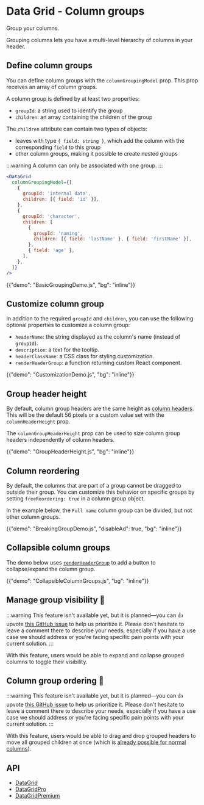# Data Grid - Column groups

<p class="description">Group your columns.</p>

Grouping columns lets you have a multi-level hierarchy of columns in your header.

## Define column groups

You can define column groups with the `columnGroupingModel` prop.
This prop receives an array of column groups.

A column group is defined by at least two properties:

- `groupId`: a string used to identify the group
- `children`: an array containing the children of the group

The `children` attribute can contain two types of objects:

- leaves with type `{ field: string }`, which add the column with the corresponding `field` to this group
- other column groups, making it possible to create nested groups

:::warning
A column can only be associated with one group.
:::

```jsx
<DataGrid
  columnGroupingModel={[
    {
      groupId: 'internal data',
      children: [{ field: 'id' }],
    },
    {
      groupId: 'character',
      children: [
        {
          groupId: 'naming',
          children: [{ field: 'lastName' }, { field: 'firstName' }],
        },
        { field: 'age' },
      ],
    },
  ]}
/>
```

{{"demo": "BasicGroupingDemo.js", "bg": "inline"}}

## Customize column group

In addition to the required `groupId` and `children`, you can use the following optional properties to customize a column group:

- `headerName`: the string displayed as the column's name (instead of `groupId`).
- `description`: a text for the tooltip.
- `headerClassName`: a CSS class for styling customization.
- `renderHeaderGroup`: a function returning custom React component.

{{"demo": "CustomizationDemo.js", "bg": "inline"}}

## Group header height

By default, column group headers are the same height as [column headers](/x/react-data-grid/column-header/#header-height). This will be the default 56 pixels or a custom value set with the `columnHeaderHeight` prop.

The `columnGroupHeaderHeight` prop can be used to size column group headers independently of column headers.

{{"demo": "GroupHeaderHeight.js", "bg": "inline"}}

## Column reordering [<span class="plan-pro"></span>](/x/introduction/licensing/#pro-plan 'Pro plan')

By default, the columns that are part of a group cannot be dragged to outside their group.
You can customize this behavior on specific groups by setting `freeReordering: true` in a column group object.

In the example below, the `Full name` column group can be divided, but not other column groups.

{{"demo": "BreakingGroupDemo.js", "disableAd": true, "bg": "inline"}}

## Collapsible column groups

The demo below uses [`renderHeaderGroup`](/x/react-data-grid/column-groups/#customize-column-group) to add a button to collapse/expand the column group.

{{"demo": "CollapsibleColumnGroups.js", "bg": "inline"}}

## Manage group visibility 🚧

:::warning
This feature isn't available yet, but it is planned—you can 👍 upvote [this GitHub issue](https://github.com/mui/mui-x/issues/6651) to help us prioritize it.
Please don't hesitate to leave a comment there to describe your needs, especially if you have a use case we should address or you're facing specific pain points with your current solution.
:::

With this feature, users would be able to expand and collapse grouped columns to toggle their visibility.

## Column group ordering [<span class="plan-pro"></span>](/x/introduction/licensing/#pro-plan 'Pro plan')🚧

:::warning
This feature isn't available yet, but it is planned—you can 👍 upvote [this GitHub issue](https://github.com/mui/mui-x/issues/9448) to help us prioritize it.
Please don't hesitate to leave a comment there to describe your needs, especially if you have a use case we should address or you're facing specific pain points with your current solution.
:::

With this feature, users would be able to drag and drop grouped headers to move all grouped children at once (which is [already possible for normal columns](/x/react-data-grid/column-ordering/)).

## API

- [DataGrid](/x/api/data-grid/data-grid/)
- [DataGridPro](/x/api/data-grid/data-grid-pro/)
- [DataGridPremium](/x/api/data-grid/data-grid-premium/)

